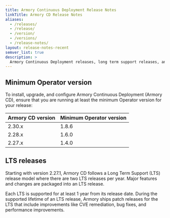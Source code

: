```yaml
---
title: Armory Continuous Deployment Release Notes
linkTitle: Armory CD Release Notes
aliases:
  - /releases/
  - /release/
  - /version/
  - /versions/
  - /release-notes/
layout: release-notes-recent
semver_list: true
description: >
  Armory Continuous Deployment releases, long term support releases, and patches.
---
```


<!-- the release-notes-recent.html layout inserts the section index list at the top of the page -->



## Minimum Operator version

To install, upgrade, and configure Armory Continuous Deployment (Armory CD), ensure that you are running at least the minimum Operator version for your release:

| Armory CD version | Minimum Operator version |
| ----------------- | ------------------------ |
| 2.30.x            | 1.8.6                    |
| 2.28.x            | 1.6.0                    |
| 2.27.x            | 1.4.0                    |


## LTS releases

Starting with version 2.27.1, Armory CD follows a Long Term Support (LTS) release model where there are two LTS releases per year. Major features and changes are packaged into an LTS release.

Each LTS is supported for at least 1 year from its release date. During the supported lifetime of an LTS release, Armory ships patch releases for the LTS that include improvements like CVE remediation, bug fixes, and performance improvements.

